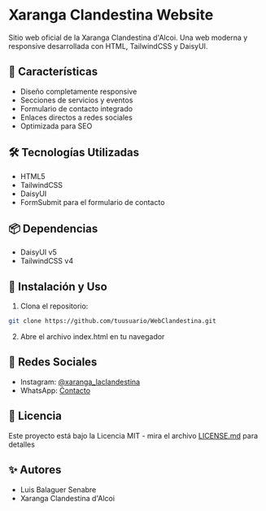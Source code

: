 # Xaranga Clandestina Website

Sitio web oficial de la Xaranga Clandestina d'Alcoi. Una web moderna y responsive desarrollada con HTML, TailwindCSS y DaisyUI.

## 🚀 Características

- Diseño completamente responsive
- Secciones de servicios y eventos
- Formulario de contacto integrado
- Enlaces directos a redes sociales
- Optimizada para SEO

## 🛠️ Tecnologías Utilizadas

- HTML5
- TailwindCSS
- DaisyUI
- FormSubmit para el formulario de contacto

## 📦 Dependencias

- DaisyUI v5
- TailwindCSS v4

## 🔧 Instalación y Uso

1. Clona el repositorio:
```bash
git clone https://github.com/tuusuario/WebClandestina.git
```

2. Abre el archivo index.html en tu navegador

## 📱 Redes Sociales

- Instagram: [@xaranga_laclandestina](https://www.instagram.com/xaranga_laclandestina/)
- WhatsApp: [Contacto](https://wa.me/34669739365)

## 📄 Licencia

Este proyecto está bajo la Licencia MIT - mira el archivo [LICENSE.md](LICENSE.md) para detalles

## ✨ Autores

- Luis Balaguer Senabre
- Xaranga Clandestina d'Alcoi